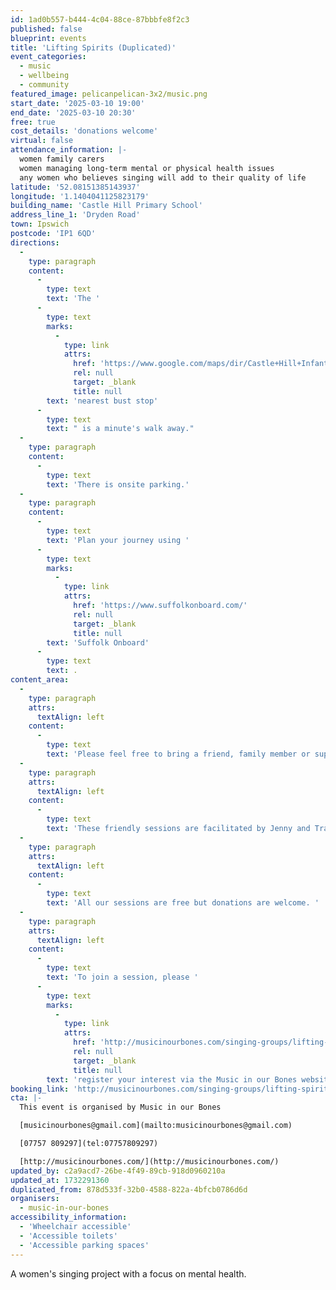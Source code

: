 ```yaml
---
id: 1ad0b557-b444-4c04-88ce-87bbbfe8f2c3
published: false
blueprint: events
title: 'Lifting Spirits (Duplicated)'
event_categories:
  - music
  - wellbeing
  - community
featured_image: pelicanpelican-3x2/music.png
start_date: '2025-03-10 19:00'
end_date: '2025-03-10 20:30'
free: true
cost_details: 'donations welcome'
virtual: false
attendance_information: |-
  women family carers
  women managing long-term mental or physical health issues
  any women who believes singing will add to their quality of life
latitude: '52.08151385143937'
longitude: '1.1404041125823179'
building_name: 'Castle Hill Primary School'
address_line_1: 'Dryden Road'
town: Ipswich
postcode: 'IP1 6QD'
directions:
  -
    type: paragraph
    content:
      -
        type: text
        text: 'The '
      -
        type: text
        marks:
          -
            type: link
            attrs:
              href: 'https://www.google.com/maps/dir/Castle+Hill+Infant+and+Junior+Schools/Elmcroft+Road,+Ipswich+IP1+6NE/@52.0809581,1.1390259,18z/data=!3m1!4b1!4m14!4m13!1m5!1m1!1s0x47d9a181833c3a15:0x7493ab4b768175cf!2m2!1d1.1403612!2d52.0813952!1m5!1m1!1s0x47d9a1eabd8dd5b3:0x9bb1701dce7945f3!2m2!1d1.139728!2d52.080521!3e2?entry=ttu&g_ep=EgoyMDI0MTExOS4yIKXMDSoASAFQAw%3D%3D'
              rel: null
              target: _blank
              title: null
        text: 'nearest bust stop'
      -
        type: text
        text: " is a minute's walk away."
  -
    type: paragraph
    content:
      -
        type: text
        text: 'There is onsite parking.'
  -
    type: paragraph
    content:
      -
        type: text
        text: 'Plan your journey using '
      -
        type: text
        marks:
          -
            type: link
            attrs:
              href: 'https://www.suffolkonboard.com/'
              rel: null
              target: _blank
              title: null
        text: 'Suffolk Onboard'
      -
        type: text
        text: .
content_area:
  -
    type: paragraph
    attrs:
      textAlign: left
    content:
      -
        type: text
        text: 'Please feel free to bring a friend, family member or support worker with you! '
  -
    type: paragraph
    attrs:
      textAlign: left
    content:
      -
        type: text
        text: 'These friendly sessions are facilitated by Jenny and Tracy.'
  -
    type: paragraph
    attrs:
      textAlign: left
    content:
      -
        type: text
        text: 'All our sessions are free but donations are welcome. '
  -
    type: paragraph
    attrs:
      textAlign: left
    content:
      -
        type: text
        text: 'To join a session, please '
      -
        type: text
        marks:
          -
            type: link
            attrs:
              href: 'http://musicinourbones.com/singing-groups/lifting-spirits/'
              rel: null
              target: _blank
              title: null
        text: 'register your interest via the Music in our Bones website.'
booking_link: 'http://musicinourbones.com/singing-groups/lifting-spirits/'
cta: |-
  This event is organised by Music in our Bones

  [musicinourbones@gmail.com](mailto:musicinourbones@gmail.com)

  [07757 809297](tel:07757809297)

  [http://musicinourbones.com/](http://musicinourbones.com/)
updated_by: c2a9acd7-26be-4f49-89cb-918d0960210a
updated_at: 1732291360
duplicated_from: 878d533f-32b0-4588-822a-4bfcb0786d6d
organisers:
  - music-in-our-bones
accessibility_information:
  - 'Wheelchair accessible'
  - 'Accessible toilets'
  - 'Accessible parking spaces'
---
```

A women's singing project with a focus on mental health.